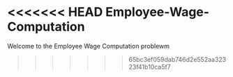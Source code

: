 <<<<<<< HEAD
Employee-Wage-Computation
=======
Welcome to the Employee Wage Computation problewm
>>>>>>> 65bc3ef059dab746d2e552aa32323f41b10ca5f7
